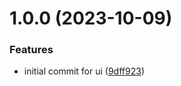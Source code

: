 # 1.0.0 (2023-10-09)


### Features

* initial commit for ui ([9dff923](https://github.com/byteshard/ui/commit/9dff9238e5bd45796733ff515d261cdb2cd54953))
